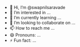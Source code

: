 - 👋 Hi, I’m @swapnilsaravade
- 👀 I’m interested in ...
- 🌱 I’m currently learning ...
- 💞️ I’m looking to collaborate on ...
- 📫 How to reach me ...
- 😄 Pronouns: ...
- ⚡ Fun fact: ...

<!---
swapnilsaravade/swapnilsaravade is a ✨ special ✨ repository because its `README.md` (this file) appears on your GitHub profile.
You can click the Preview link to take a look at your changes.
--->
